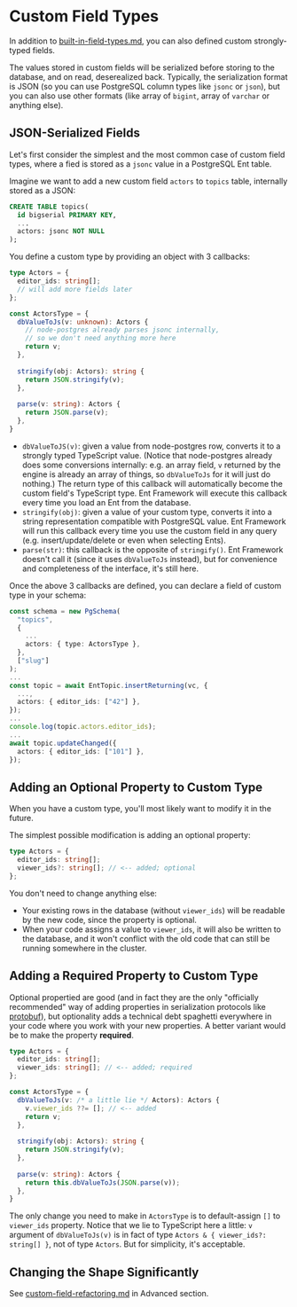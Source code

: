 # Custom Field Types

In addition to [built-in-field-types.md](built-in-field-types.md "mention"), you can also defined custom strongly-typed fields.

The values stored in custom fields will be serialized before storing to the database, and on read, deserealized back. Typically, the serialization format is JSON (so you can use PostgreSQL column types like `jsonc` or `json`), but you can also use other formats (like array of `bigint`, array of `varchar` or anything else).

## JSON-Serialized Fields

Let's first consider the simplest and the most common case of custom field types, where a fied is stored as a `jsonc` value in a PostgreSQL Ent table.

Imagine we want to add a new custom field `actors` to `topics` table, internally stored as a JSON:

```sql
CREATE TABLE topics(
  id bigserial PRIMARY KEY,
  ...
  actors: jsonc NOT NULL
);
```

You define a custom type by providing an object with 3 callbacks:

```typescript
type Actors = {
  editor_ids: string[];
  // will add more fields later
};

const ActorsType = {
  dbValueToJs(v: unknown): Actors {
    // node-postgres already parses jsonc internally,
    // so we don't need anything more here
    return v;
  },
  
  stringify(obj: Actors): string {
    return JSON.stringify(v);
  },
  
  parse(v: string): Actors {
    return JSON.parse(v);
  },
}
```

* `dbValueToJS(v)`: given a value from node-postgres row, converts it to a strongly typed TypeScript value. (Notice that node-postgres already does some conversions internally: e.g. an array field, `v` returned by the engine is already an array of things, so `dbValueToJs` for it will just do nothing.) The return type of this callback will automatically become the custom field's TypeScript type. Ent Framework will execute this callback every time you load an Ent from the database.
* `stringify(obj)`: given a value of your custom type, converts it into a string representation compatible with PostgreSQL value. Ent Framework will run this callback every time you use the custom field in any query (e.g. insert/update/delete or even when selecting Ents).
* `parse(str)`: this callback is the opposite of `stringify()`. Ent Framework doesn't call it (since it uses `dbValueToJs` instead), but for convenience and completeness of the interface, it's still here.

Once the above 3 callbacks are defined, you can declare a field of custom type in your schema:

```typescript
const schema = new PgSchema(
  "topics",
  {
    ...
    actors: { type: ActorsType },    
  },
  ["slug"]
);
...
const topic = await EntTopic.insertReturning(vc, {
  ...,
  actors: { editor_ids: ["42"] },
});
...
console.log(topic.actors.editor_ids);
...
await topic.updateChanged({
  actors: { editor_ids: ["101"] },
});
```

## Adding an Optional Property to Custom Type

When you have a custom type, you'll most likely want to modify it in the future.

The simplest possible modification is adding an optional property:

```typescript
type Actors = {
  editor_ids: string[];
  viewer_ids?: string[]; // <-- added; optional
};
```

You don't need to change anything else:&#x20;

* Your existing rows in the database (without `viewer_ids`) will be readable by the new code, since the property is optional.
* When your code assigns a value to `viewer_ids`, it will also be written to the database, and it won't conflict with the old code that can still be running somewhere in the cluster.

## Adding a Required Property to Custom Type

Optional propertied are good (and in fact they are the only "officially recommended" way of adding properties in serialization protocols like [protobuf](https://protobuf.dev)), but optionality adds a technical debt spaghetti everywhere in your code where you work with your new properties. A better variant would be to make the property **required**.

```typescript
type Actors = {
  editor_ids: string[];
  viewer_ids: string[]; // <-- added; required
};

const ActorsType = {
  dbValueToJs(v: /* a little lie */ Actors): Actors {
    v.viewer_ids ??= []; // <-- added
    return v;
  },
  
  stringify(obj: Actors): string {
    return JSON.stringify(v);
  },
  
  parse(v: string): Actors {
    return this.dbValueToJs(JSON.parse(v));
  },
}
```

The only change you need to make in `ActorsType` is to default-assign `[]` to `viewer_ids` property. Notice that we lie to TypeScript here a little: `v` argument of `dbValueToJs(v)` is in fact of type `Actors & { viewer_ids?: string[] }`, not of type `Actors`. But for simplicity, it's acceptable.

## Changing the Shape Significantly

See [custom-field-refactoring.md](../advanced/custom-field-refactoring.md "mention") in Advanced section.
